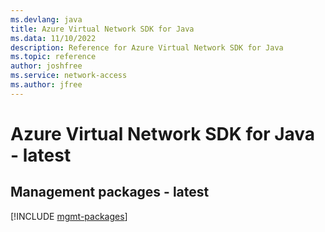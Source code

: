 ```yaml
---
ms.devlang: java
title: Azure Virtual Network SDK for Java
ms.data: 11/10/2022
description: Reference for Azure Virtual Network SDK for Java
ms.topic: reference
author: joshfree
ms.service: network-access
ms.author: jfree
---
```

# Azure Virtual Network SDK for Java - latest

## Management packages - latest
[!INCLUDE [mgmt-packages](virtual-network-mgmt-index.md)]